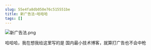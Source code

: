 ```yaml
---
slug: 55e4fa8db050e76c515551be
title: 新广告法~哈哈哈
tags: []
---
```


![新广告法.png](http:https://static.gaoqixhb.com/Fqhn5gjmojiJ4B-BGI-bkFhzSGYt)
 
 
哈哈哈，我在想我给这里写的是   国内最小技术博客，就算打广告也不会中枪
